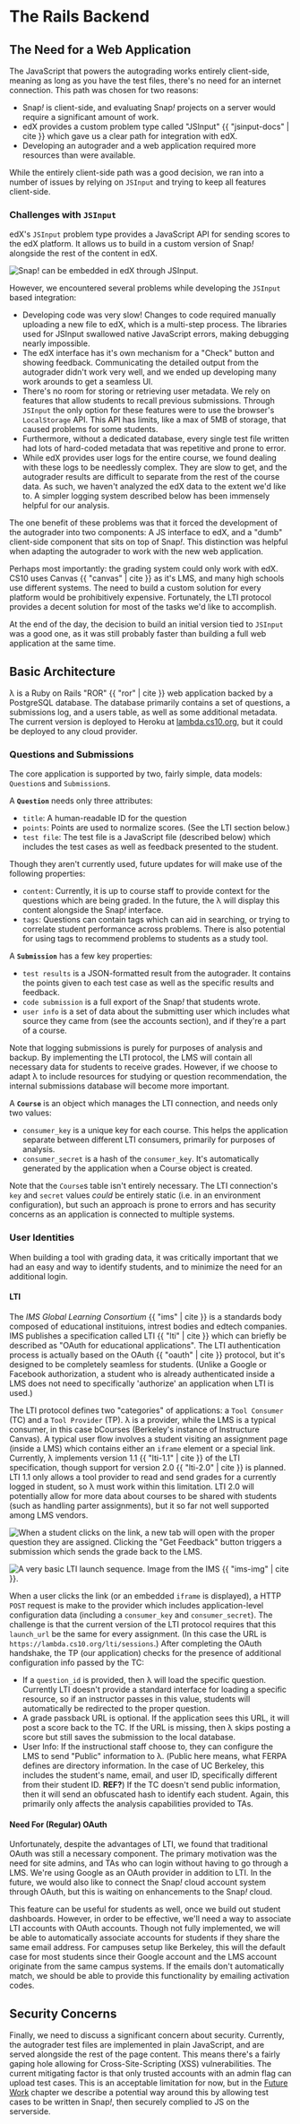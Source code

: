 # The Rails Backend

## The Need for a Web Application
The JavaScript that powers the autograding works entirely client-side, meaning as long as you have the test files, there's no need for an internet connection. This path was chosen for two reasons:

* Snap<em>!</em> is client-side, and evaluating Snap<em>!</em> projects on a server would require a significant amount of work.
* edX provides a custom problem type called "JSInput" {{ "jsinput-docs" | cite }} which gave us a clear path for integration with edX.
* Developing an autograder and a web application required more resources than were available.

While the entirely client-side path was a good decision, we ran into a number of issues by relying on `JSInput` and trying to keep all features client-side.

### Challenges with `JSInput`
edX's `JSInput` problem type provides a JavaScript API for sending scores to the edX platform. It allows us to build in a custom version of Snap<em>!</em> alongside the rest of the content in edX.

![Snap! can be embedded in edX through JSInput.](/images/snap-edx.png)

However, we encountered several problems while developing the `JSInput` based integration:

* Developing code was very slow! Changes to code required manually uploading a new file to edX, which is a multi-step process. The libraries used for JSInput swallowed native JavaScript errors, making debugging nearly impossible.
* The edX interface has it's own mechanism for a "Check" button and showing feedback. Communicating the detailed output from the autograder didn't work very well, and we ended up developing many work arounds to get a seamless UI.
* There's no room for storing or retrieving user metadata. We rely on features that allow students to recall previous submissions. Through `JSInput` the only option for these features were to use the browser's `LocalStorage` API. This API has limits, like a max of 5MB of storage, that caused problems for some students.
* Furthermore, without a dedicated database, every single test file written had lots of hard-coded metadata that was repetitive and prone to error.
* While edX provides user logs for the entire course, we found dealing with these logs to be needlessly complex. They are slow to get, and the autograder results are difficult to separate from the rest of the course data. As such, we haven't analyzed the edX data to the extent we'd like to. A simpler logging system described below has been immensely helpful for our analysis.

The one benefit of these problems was that it forced the development of the autograder into two components: A JS interface to edX, and a "dumb" client-side component that sits on top of Snap<em>!</em>. This distinction was helpful when adapting the autograder to work with the new web application.

Perhaps most importantly: the grading system could only work with edX. CS10 uses Canvas {{ "canvas" | cite }} as it's LMS, and many high schools use different systems. The need to build a custom solution for every platform would be prohibitively expensive. Fortunately, the LTI protocol provides a decent solution for most of the tasks we'd like to accomplish.

At the end of the day, the decision to build an initial version tied to `JSInput` was a good one, as it was still probably faster than building a full web application at the same time.

## Basic Architecture
λ is a Ruby on Rails "ROR" {{ "ror" | cite }} web application backed by a PostgreSQL database. The database primarily contains a set of questions, a submissions log, and a users table, as well as some additional metadata. The current version is deployed to Heroku at [lambda.cs10.org](https://lambda.cs10.org), but it could be deployed to any cloud provider.

### Questions and Submissions
The core application is supported by two, fairly simple, data models: `Question`s and `Submission`s.

A **`Question`** needs only three attributes:

* `title`: A human-readable ID for the question
* `points`: Points are used to normalize scores. (See the LTI section below.)
* `test file`: The test file is a JavaScript file (described below) which includes the test cases as well as feedback presented to the student.

Though they aren't currently used, future updates for will make use of the following properties:

* `content`: Currently, it is up to course staff to provide context for the questions which are being graded. In the future, the λ will display this content alongside the Snap<em>!</em> interface.
* `tags`: Questions can contain tags which can aid in searching, or trying to correlate student performance across problems. There is also potential for using tags to recommend problems to students as a study tool.

A **`Submission`** has a few key properties:

* `test results` is a JSON-formatted result from the autograder. It contains the points given to each test case as well as the specific results and feedback.
* `code submission` is a full export of the Snap<em>!</em> that students wrote.
* `user info` is a set of data about the submitting user which includes what source they came from (see the accounts section), and if they're a part of a course.

Note that logging submissions is purely for purposes of analysis and backup. By implementing the LTI protocol, the LMS will contain all necessary data for students to receive grades. However, if we choose to adapt λ to include resources for studying or question recommendation, the internal submissions database will become more important.

A **`Course`** is an object which manages the LTI connection, and needs only two values:

* `consumer_key` is a unique key for each course. This helps the application separate between different LTI consumers, primarily for purposes of analysis.
* `consumer_secret` is a hash of the `consumer_key`. It's automatically generated by the application when a Course object is created.

Note that the `Course`s table isn't entirely necessary. The LTI connection's `key` and `secret` values *could* be entirely static (i.e. in an environment configuration), but such an approach is prone to errors and has security concerns as an application is connected to multiple systems.

### User Identities
When building a tool with grading data, it was critically important that we had an easy and way to identify students, and to minimize the need for an additional login.

#### LTI
The _IMS Global Learning Consortium_ {{ "ims" | cite }} is a standards body composed of educational instituions, intrest bodies and edtech companies. IMS publishes a specification called LTI {{ "lti" | cite }} which can briefly be described as "OAuth for educational applications". The LTI authentication process is actually based on the OAuth {{ "oauth" | cite }} protocol, but it's designed to be completely seamless for students. (Unlike a Google or Facebook authorization, a student who is already authenticated inside a LMS does not need to specifically 'authorize' an application when LTI is used.)

The LTI protocol defines two "categories" of applications: a `Tool Consumer` (TC) and a `Tool Provider` (TP). λ is a provider, while the LMS is a typical consumer, in this case bCourses (Berkeley's instance of Instructure Canvas). A typical user flow involves a student visiting an assignment page (inside a LMS)
which contains either an `iframe` element or a special link. Currently, λ implements version 1.1 {{ "lti-1.1" | cite }}  of the LTI specification, though support for version 2.0 {{ "lti-2.0" | cite }}  is planned.  LTI 1.1 only allows a tool provider to read and send grades for a currently logged in student, so λ must work within this limitation. LTI 2.0 will potentially allow for more data about courses to be shared with students (such as handling parter assignments), but it so far not well supported among LMS vendors.

![When a student clicks on the link, a new tab will open with the proper question they are assigned. Clicking the "Get Feedback" button triggers a submission which sends the grade back to the LMS.](/images/launch-screen.png)

![A very basic LTI launch sequence. Image from the IMS {{ "ims-img" | cite }}. ](/images//ims-lti.jpg)

When a user clicks the link (or an embedded `iframe` is displayed), a HTTP `POST` request is make to the provider which includes application-level configuration data (including a `consumer_key` and `consumer_secret`). The challenge is that the current version of the LTI protocol requires that this `launch_url` be the same for every assignment. (In this case the URL is `https://lambda.cs10.org/lti/sessions`.)
After completing the OAuth handshake, the TP (our application) checks for the presence of additional configuration info passed by the TC:

* If a `question_id` is provided, then λ will load the specific question. Currently LTI doesn't provide a standard interface for loading a specific resource, so if an instructor passes in this value, students will automatically be redirected to the proper question.
* A grade passback URL is optional. If the application sees this URL, it will post a score back to the TC. If the URL is missing, then λ skips posting a score but still saves the submission to the local database.
* User Info: If the instructional staff choose to, they can configure the LMS to send "Public" information to λ. (Public here means, what FERPA defines are directory information. In the case of UC Berkeley, this includes the student's name, email, and user ID, specifically different from their student ID. **REF?**) If the TC doesn't send public information, then it will send an obfuscated hash to identify each student. Again, this primarily only affects the analysis capabilities provided to TAs. 

#### Need For (Regular) OAuth
Unfortunately, despite the advantages of LTI, we found that traditional OAuth was still a necessary component. The primary motivation was the need for site admins, and TAs who can login without having to go through a LMS. We're using Google as an OAuth provider in addition to LTI. In the future, we would also like to connect the Snap<em>!</em> cloud account system through OAuth, but this is waiting on enhancements to the Snap<em>!</em> cloud.

This feature can be useful for students as well, once we build out student dashboards. However, in order to be effective, we'll need a way to associate LTI accounts with OAuth accounts. Though not fully implemented, we will be able to automatically associate accounts for students if they share the same email address. For campuses setup like Berkeley, this will the default case for most students since their Google account and the LMS account originate from the same campus systems. If the emails don't automatically match, we should be able to provide this functionality by emailing activation codes. 

## Security Concerns
Finally, we need to discuss a significant concern about security. Currently, the autograder test files are implemented in plain JavaScript, and are served alongside the rest of the page content. This means there's a fairly gaping hole allowing for Cross-Site-Scripting (XSS) vulnerabilities. The current mitigating factor is that only trusted accounts with an admin flag can upload test cases. This is an acceptable limitation for now, but in the [Future Work](./future-work.md) chapter we describe a potential way around this by allowing test cases to be written in Snap<em>!</em>, then securely complied to JS on the serverside.

